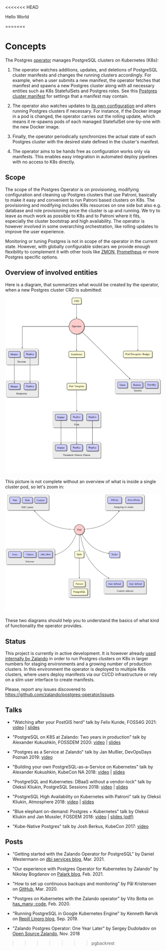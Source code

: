 <<<<<<< HEAD
<html>
    <head></head>
    <body>
        <p>Hello World</p>
    </body>
</html>
=======
<h1>Concepts</h1>

The Postgres [operator](https://coreos.com/blog/introducing-operators.html)
manages PostgreSQL clusters on Kubernetes (K8s):

1. The operator watches additions, updates, and deletions of PostgreSQL cluster
   manifests and changes the running clusters accordingly.  For example, when a
   user submits a new manifest, the operator fetches that manifest and spawns a
   new Postgres cluster along with all necessary entities such as K8s
   StatefulSets and Postgres roles.  See this
   [Postgres cluster manifest](https://github.com/zalando/postgres-operator/blob/master/manifests/complete-postgres-manifest.yaml)
   for settings that a manifest may contain.

2. The operator also watches updates to [its own configuration](https://github.com/zalando/postgres-operator/blob/master/manifests/configmap.yaml)
   and alters running Postgres clusters if necessary.  For instance, if the
   Docker image in a pod is changed, the operator carries out the rolling
   update, which means it re-spawns pods of each managed StatefulSet one-by-one
   with the new Docker image.

3. Finally, the operator periodically synchronizes the actual state of each
   Postgres cluster with the desired state defined in the cluster's manifest.

4. The operator aims to be hands free as configuration works only via manifests.
   This enables easy integration in automated deploy pipelines with no access to
   K8s directly.

## Scope

The scope of the Postgres Operator is on provisioning, modifying configuration
and cleaning up Postgres clusters that use Patroni, basically to make it easy
and convenient to run Patroni based clusters on K8s. The provisioning
and modifying includes K8s resources on one side but also e.g. database
and role provisioning once the cluster is up and running. We try to leave as
much work as possible to K8s and to Patroni where it fits, especially
the cluster bootstrap and high availability. The operator is however involved
in some overarching orchestration, like rolling updates to improve the user
experience.

Monitoring or tuning Postgres is not in scope of the operator in the current
state. However, with globally configurable sidecars we provide enough
flexibility to complement it with other tools like [ZMON](https://opensource.zalando.com/zmon/),
[Prometheus](https://prometheus.io/) or more Postgres specific options.


## Overview of involved entities

Here is a diagram, that summarizes what would be created by the operator, when a
new Postgres cluster CRD is submitted:

![postgresql-operator](diagrams/operator.png "K8s resources, created by operator")

This picture is not complete without an overview of what is inside a single
cluster pod, so let's zoom in:

![pod](diagrams/pod.png "Database pod components")

These two diagrams should help you to understand the basics of what kind of
functionality the operator provides.

## Status

This project is currently in active development. It is however already
[used internally by Zalando](https://jobs.zalando.com/tech/blog/postgresql-in-a-time-of-kubernetes/)
in order to run Postgres clusters on K8s in larger numbers for staging
environments and a growing number of production clusters. In this environment
the operator is deployed to multiple K8s clusters, where users deploy
manifests via our CI/CD infrastructure or rely on a slim user interface to
create manifests.

Please, report any issues discovered to https://github.com/zalando/postgres-operator/issues.

## Talks

- "Watching after your PostGIS herd" talk by Felix Kunde, FOSS4G 2021: [video](https://www.youtube.com/watch?v=T96FvjSv98A) | [slides](https://docs.google.com/presentation/d/1IICz2RsjNAcosKVGFna7io-65T2zBbGcBHFFtca24cc/edit?usp=sharing)

- "PostgreSQL on K8S at Zalando: Two years in production" talk by Alexander Kukushkin, FOSSDEM 2020: [video](https://fosdem.org/2020/schedule/event/postgresql_postgresql_on_k8s_at_zalando_two_years_in_production/) | [slides](https://fosdem.org/2020/schedule/event/postgresql_postgresql_on_k8s_at_zalando_two_years_in_production/attachments/slides/3883/export/events/attachments/postgresql_postgresql_on_k8s_at_zalando_two_years_in_production/slides/3883/PostgreSQL_on_K8s_at_Zalando_Two_years_in_production.pdf)

- "Postgres as a Service at Zalando" talk by Jan Mußler, DevOpsDays Poznań 2019: [video](https://www.youtube.com/watch?v=FiWS5m72XI8)

- "Building your own PostgreSQL-as-a-Service on Kubernetes" talk by Alexander Kukushkin, KubeCon NA 2018: [video](https://www.youtube.com/watch?v=G8MnpkbhClc) | [slides](https://static.sched.com/hosted_files/kccna18/1d/Building%20your%20own%20PostgreSQL-as-a-Service%20on%20Kubernetes.pdf)

- "PostgreSQL and Kubernetes: DBaaS without a vendor-lock" talk by Oleksii Kliukin, PostgreSQL Sessions 2018: [video](https://www.youtube.com/watch?v=q26U2rQcqMw) | [slides](https://speakerdeck.com/alexeyklyukin/postgresql-and-kubernetes-dbaas-without-a-vendor-lock)

- "PostgreSQL High Availability on Kubernetes with Patroni" talk by Oleksii Kliukin, Atmosphere 2018: [video](https://www.youtube.com/watch?v=cFlwQOPPkeg) | [slides](https://speakerdeck.com/alexeyklyukin/postgresql-high-availability-on-kubernetes-with-patroni)

- "Blue elephant on-demand: Postgres + Kubernetes" talk by Oleksii Kliukin and Jan Mussler, FOSDEM 2018: [video](https://fosdem.org/2018/schedule/event/blue_elephant_on_demand_postgres_kubernetes/) | [slides (pdf)](https://www.postgresql.eu/events/fosdem2018/sessions/session/1735/slides/59/FOSDEM%202018_%20Blue_Elephant_On_Demand.pdf)

- "Kube-Native Postgres" talk by Josh Berkus, KubeCon 2017: [video](https://www.youtube.com/watch?v=Zn1vd7sQ_bc)

## Posts

- "Getting started with the Zalando Operator for PostgreSQL" by Daniel Westermann on [dbi services blog](https://blog.dbi-services.com/getting-started-with-the-zalando-operator-for-postgresql/), Mar. 2021.

- "Our experience with Postgres Operator for Kubernetes by Zalando" by Nikolay Bogdanov on [Palark blog](https://blog.palark.com/our-experience-with-postgres-operator-for-kubernetes-by-zalando/), Feb. 2021.

- "How to set up continuous backups and monitoring" by Pål Kristensen on [GitHub](https://github.com/zalando/postgres-operator/issues/858#issuecomment-608136253), Mar. 2020.

- "Postgres on Kubernetes with the Zalando operator" by Vito Botta on [has_many :code](https://vitobotta.com/2020/02/05/postgres-kubernetes-zalando-operator/), Feb. 2020.

- "Running PostgreSQL in Google Kubernetes Engine" by Kenneth Rørvik on [Repill Linpro blog](https://www.redpill-linpro.com/techblog/2019/09/28/postgres-in-kubernetes.html), Sep. 2019.

- "Zalando Postgres Operator: One Year Later" by Sergey Dudoladov on [Open Source Zalando](https://opensource.zalando.com/blog/2018/11/postgres-operator/), Nov. 2018
>>>>>>> pgbackrest
